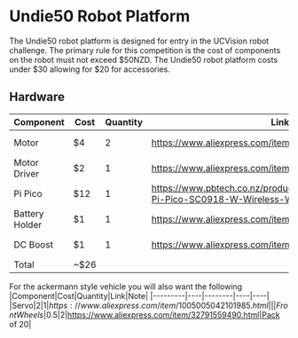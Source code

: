# Undie50 Robot Platform
The Undie50 robot platform is designed for entry in the UCVision robot challenge. The primary rule for this competition is the cost of components on the robot must not exceed $50NZD. The Undie50 robot platform costs under $30 allowing for $20 for accessories.

## Hardware

|Component|Cost|Quantity|Link|Note|
|---------|----|--------|----|----|
|Motor|$4|2|https://www.aliexpress.com/item/4000858086537.html|6v 1000rpm|
|Motor Driver|$2|1|https://www.aliexpress.com/item/1005001621936295.html|Pack of 5|
|Pi Pico|$12|1|https://www.pbtech.co.nz/product/SEVRBP0375/Raspberry-Pi-Pico-SC0918-W-Wireless-WiFi-Microcont| |
|Battery Holder|$1|1|https://www.aliexpress.com/item/1005001660193629.html|1x18650|
|DC Boost|$1|1|https://www.aliexpress.com/item/4001066566291.html|Pack of 5|
|Total|~$26|

For the ackermann style vehicle you will also want the following
|Component|Cost|Quantity|Link|Note|
|---------|----|--------|----|----|
|Servo|$2|1|https://www.aliexpress.com/item/1005005042101985.html| |
|Front Wheels|$0.5|2|https://www.aliexpress.com/item/32791559490.html|Pack of 20|